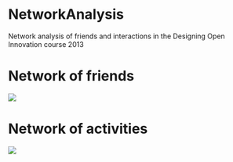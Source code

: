 NetworkAnalysis
===============

Network analysis of friends and interactions in the Designing Open Innovation course 2013


# Network of friends

<img src="https://raw.github.com/DesigningOpenInnovation/NetworkAnalysis/master/Ego_network_1_degree.png">


# Network of activities

<img src="https://raw.github.com/DesigningOpenInnovation/NetworkAnalysis/master/Interactions-network.png">